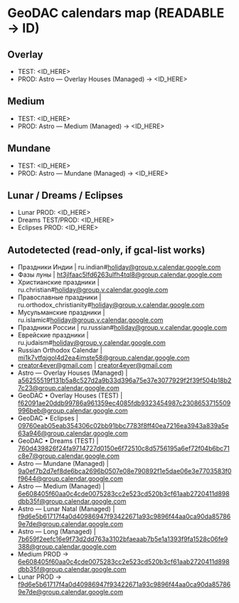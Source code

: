 # GeoDAC calendars map (READABLE -> ID)

## Overlay
- TEST: <ID_HERE>
- PROD: Astro — Overlay Houses (Managed) -> <ID_HERE>

## Medium
- TEST: <ID_HERE>
- PROD: Astro — Medium (Managed) -> <ID_HERE>

## Mundane
- TEST: <ID_HERE>
- PROD: Astro — Mundane (Managed) -> <ID_HERE>

## Lunar / Dreams / Eclipses
- Lunar PROD: <ID_HERE>
- Dreams TEST/PROD: <ID_HERE>
- Eclipses PROD: <ID_HERE>

## Autodetected (read-only, if gcal-list works)

- Праздники Индии | ru.indian#holiday@group.v.calendar.google.com
- Фазы луны | ht3jlfaac5lfd6263ulfh4tql8@group.calendar.google.com
- Христианские праздники | ru.christian#holiday@group.v.calendar.google.com
- Православные праздники | ru.orthodox_christianity#holiday@group.v.calendar.google.com
- Мусульманские праздники | ru.islamic#holiday@group.v.calendar.google.com
- Праздники России | ru.russian#holiday@group.v.calendar.google.com
- Еврейские праздники | ru.judaism#holiday@group.v.calendar.google.com
- Russian Orthodox Calendar | mi1k7vtfqjgol4d2ea4imste58@group.calendar.google.com
- creator4ever@gmail.com | creator4ever@gmail.com
- Astro — Overlay Houses (Managed) | a56255519f131b5a8c527d2a9b33d396a75e37e3077929f2f39f504b18b27c23@group.calendar.google.com
- GeoDAC • Overlay Houses (TEST) | f62091ae20ddb99786a961359ec4085fdb9323454987c2308653715509996beb@group.calendar.google.com
- GeoDAC • Eclipses | 09760eab05eab354306c02bb91bbc7783f8ff40ea7216ea3943a839a5e63a946@group.calendar.google.com
- GeoDAC • Dreams (TEST) | 760d439826f24fa9714727d0150e6f72510c8d5756195a6ef72f04b6bc71c8e7@group.calendar.google.com
- Astro — Mundane (Managed) | 9a0ef7b2d7ef8de6bca2696b0507e08e790892f1e5dae06e3e7703583f0f9644@group.calendar.google.com
- Astro — Medium (Managed) | 6e608405f60aa0c4cde0075283cc2e523cd520b3cf61aab2720411d898dbb35f@group.calendar.google.com
- Astro — Lunar Natal (Managed) | f9d6e5b61717f4a0d40986947f93422671a93c9896f44aa0ca90da857869e7de@group.calendar.google.com
- Astro — Long (Managed) | 7b659f2eefc16e9f73d2dd763a3102bfaeaab7b5e1a1393f9fa1528c06fe9388@group.calendar.google.com
- Medium PROD -> 6e608405f60aa0c4cde0075283cc2e523cd520b3cf61aab2720411d898dbb35f@group.calendar.google.com
- Lunar PROD -> f9d6e5b61717f4a0d40986947f93422671a93c9896f44aa0ca90da857869e7de@group.calendar.google.com
